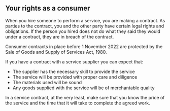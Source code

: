 ##  Your rights as a consumer

When you hire someone to perform a service, you are making a contract. As
parties to the contract, you and the other party have certain legal rights and
obligations. If the person you hired does not do what they said they would
under a contract, they are in breach of the contract.

Consumer contracts in place before 1 November 2022 are protected by the Sale
of Goods and Supply of Services Act, 1980.

If you have a contract with a service supplier you can expect that:

  * The supplier has the necessary skill to provide the service 
  * The service will be provided with proper care and diligence 
  * The materials used will be sound 
  * Any goods supplied with the service will be of merchantable quality 

In a service contract, at the very least, make sure that you know the price of
the service and the time that it will take to complete the agreed work.
